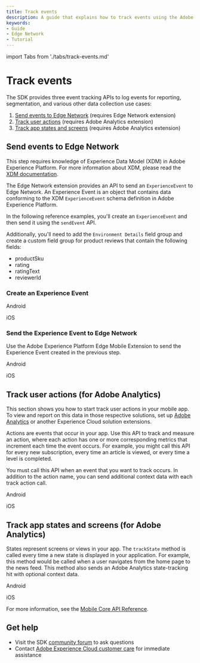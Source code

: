 ```yaml
---
title: Track events
description: A guide that explains how to track events using the Adobe Experience Platform Mobile SDK.
keywords:
- Guide
- Edge Network
- Tutorial
---
```


import Tabs from './tabs/track-events.md'

# Track events

The SDK provides three event tracking APIs to log events for reporting, segmentation, and various other data collection use cases:

1. [Send events to Edge Network](#send-events-to-edge-network) (requires Edge Network extension)
2. [Track user actions](#track-user-actions-for-adobe-analytics) (requires Adobe Analytics extension)
3. [Track app states and screens](#track-app-states-and-screens-for-adobe-analytics) (requires Adobe Analytics extension)

## Send events to Edge Network

<InlineAlert variant="info" slots="text"/>

This step requires knowledge of Experience Data Model (XDM) in Adobe Experience Platform. For more information about XDM, please read the [XDM documentation](https://experienceleague.adobe.com/docs/experience-platform/xdm/home.html).

The Edge Network extension provides an API to send an `ExperienceEvent` to Edge Network. An Experience Event is an object that contains data conforming to the XDM `ExperienceEvent` schema definition in Adobe Experience Platform.

In the following reference examples, you'll create an `ExperienceEvent` and then send it using the `sendEvent` API.

Additionally, you'll need to add the `Environment Details` field group and create a custom field group for product reviews that contain the following fields:

* productSku
* rating
* ratingText
* reviewerId

### Create an Experience Event

<TabsBlock orientation="horizontal" slots="heading, content" repeat="2"/>

Android

<Tabs query="platform=android&task=create"/>

iOS

<Tabs query="platform=ios&task=create"/>

### Send the Experience Event to Edge Network

Use the Adobe Experience Platform Edge Mobile Extension to send the Experience Event created in the previous step.

<TabsBlock orientation="horizontal" slots="heading, content" repeat="2"/>

Android

<Tabs query="platform=android&task=send"/>

iOS

<Tabs query="platform=ios&task=send"/>

## Track user actions (for Adobe Analytics)

This section shows you how to start track user actions in your mobile app. To view and report on this data in those respective solutions, set up [Adobe Analytics](../adobe-analytics/index.md) or another Experience Cloud solution extensions.

Actions are events that occur in your app. Use this API to track and measure an action, where each action has one or more corresponding metrics that increment each time the event occurs. For example, you might call this API for every new subscription, every time an article is viewed, or every time a level is completed.

<InlineAlert variant="warning" slots="text"/>

You must call this API when an event that you want to track occurs. In addition to the action name, you can send additional context data with each track action call.

<TabsBlock orientation="horizontal" slots="heading, content" repeat="2"/>

Android

<Tabs query="platform=android&task=track-action"/>

iOS

<Tabs query="platform=ios&task=track-action"/>

<!-- React Native

<Tabs query="platform=react-native&task=track-action"/> -->

<!-- Flutter

<Tabs query="platform=flutter&task=track-action"/> -->

<!-- Cordova

<Tabs query="platform=cordova&task=track-action"/>

Unity

<Tabs query="platform=unity&task=track-action"/>

Xamarin

<Tabs query="platform=xamarin&task=track-action"/> -->

## Track app states and screens (for Adobe Analytics)

States represent screens or views in your app. The `trackState` method is called every time a new state is displayed in your application. For example, this method would be called when a user navigates from the home page to the news feed. This method also sends an Adobe Analytics state-tracking hit with optional context data.

<TabsBlock orientation="horizontal" slots="heading, content" repeat="2"/>

Android

<Tabs query="platform=android&task=track-state"/>

iOS

<Tabs query="platform=ios&task=track-state"/>

<!-- React Native

<Tabs query="platform=react-native&task=track-state"/> -->

<!-- Flutter

<Tabs query="platform=flutter&task=track-state"/> -->

<!-- Cordova

<Tabs query="platform=cordova&task=track-state"/>

Unity

<Tabs query="platform=unity&task=track-state"/>

Xamarin

<Tabs query="platform=xamarin&task=track-state"/> -->

For more information, see the [Mobile Core API Reference](../mobile-core/api-reference.md).

## Get help

* Visit the SDK [community forum](https://experienceleaguecommunities.adobe.com/t5/adobe-experience-platform/ct-p/adobe-experience-platform-community) to ask questions
* Contact [Adobe Experience Cloud customer care](https://experienceleague.adobe.com/?support-solution=General#support) for immediate assistance
